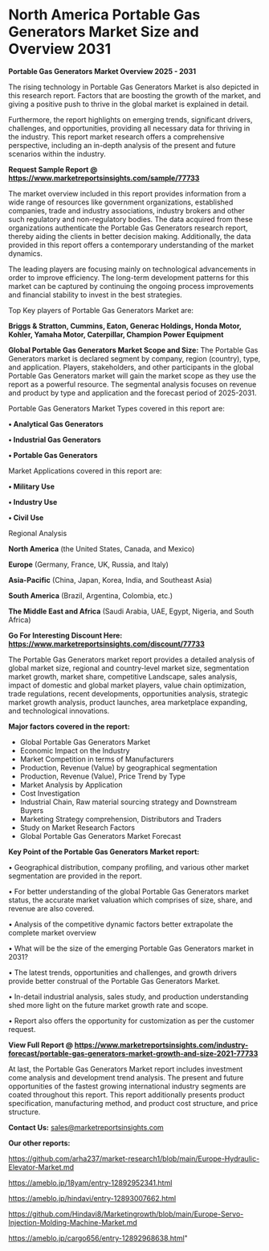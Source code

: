 # North America Portable Gas Generators Market Size and Overview 2031

<Strong> Portable Gas Generators Market Overview 2025 - 2031</strong>

The rising technology in Portable Gas Generators Market is also depicted in this research report. Factors that are boosting the growth of the market, and giving a positive push to thrive in the global market is explained in detail.

Furthermore, the report highlights on emerging trends, significant drivers, challenges, and opportunities, providing all necessary data for thriving in the industry. This report market research offers a comprehensive perspective, including an in-depth analysis of the present and future scenarios within the industry.

<strong>Request Sample Report @ <a href=https://www.marketreportsinsights.com/sample/77733>https://www.marketreportsinsights.com/sample/77733</a></strong>

The market overview included in this report provides information from a wide range of resources like government organizations, established companies, trade and industry associations, industry brokers and other such regulatory and non-regulatory bodies. The data acquired from these organizations authenticate the Portable Gas Generators research report, thereby aiding the clients in better decision making. Additionally, the data provided in this report offers a contemporary understanding of the market dynamics.

The leading players are focusing mainly on technological advancements in order to improve efficiency. The long-term development patterns for this market can be captured by continuing the ongoing process improvements and financial stability to invest in the best strategies.

Top Key players of Portable Gas Generators Market are:

<strong>Briggs & Stratton, Cummins, Eaton, Generac Holdings, Honda Motor, Kohler, Yamaha Motor, Caterpillar, Champion Power Equipment</strong>

<strong><b>Global Portable Gas Generators Market Scope and Size:</b></strong>
The Portable Gas Generators market is declared segment by company, region (country), type, and application. Players, stakeholders, and other participants in the global Portable Gas Generators market will gain the market scope as they use the report as a powerful resource. The segmental analysis focuses on revenue and product by type and application and the forecast period of 2025-2031.

Portable Gas Generators Market Types covered in this report are:

<strong>• Analytical Gas Generators

• Industrial Gas Generators

• Portable Gas Generators</strong>

Market Applications covered in this report are:

<strong>• Military Use

• Industry Use

• Civil Use</strong> 

Regional Analysis

<strong>North America</strong> (the United States, Canada, and Mexico)

<strong>Europe</strong> (Germany, France, UK, Russia, and Italy)

<strong>Asia-Pacific</strong> (China, Japan, Korea, India, and Southeast Asia)

<strong>South America</strong> (Brazil, Argentina, Colombia, etc.)

<strong>The Middle East and Africa</strong> (Saudi Arabia, UAE, Egypt, Nigeria, and South Africa)

<strong>Go For Interesting Discount Here: <a href=https://www.marketreportsinsights.com/discount/77733>https://www.marketreportsinsights.com/discount/77733</a></strong>

The Portable Gas Generators market report provides a detailed analysis of global market size, regional and country-level market size, segmentation market growth, market share, competitive Landscape, sales analysis, impact of domestic and global market players, value chain optimization, trade regulations, recent developments, opportunities analysis, strategic market growth analysis, product launches, area marketplace expanding, and technological innovations.

<strong><b>Major factors covered in the report:</b></strong>
<ul>
  <li>Global Portable Gas Generators Market </li>
  <li>Economic Impact on the Industry</li>
  <li>Market Competition in terms of Manufacturers</li>
  <li>Production, Revenue (Value) by geographical segmentation</li>
  <li>Production, Revenue (Value), Price Trend by Type</li>
  <li>Market Analysis by Application</li>
  <li>Cost Investigation</li>
  <li>Industrial Chain, Raw material sourcing strategy and Downstream Buyers</li>
  <li>Marketing Strategy comprehension, Distributors and Traders</li>
  <li>Study on Market Research Factors</li>
  <li>Global Portable Gas Generators Market Forecast</li>
</ul>

<strong><b>Key Point of the Portable Gas Generators Market report:</b></strong>

• Geographical distribution, company profiling, and various other market segmentation are provided in the report.

• For better understanding of the global Portable Gas Generators market status, the accurate market valuation which comprises of size, share, and revenue are also covered.

• Analysis of the competitive dynamic factors better extrapolate the complete market overview

• What will be the size of the emerging Portable Gas Generators market in 2031?

• The latest trends, opportunities and challenges, and growth drivers provide better construal of the Portable Gas Generators Market.

• In-detail industrial analysis, sales study, and production understanding shed more light on the future market growth rate and scope.

• Report also offers the opportunity for customization as per the customer request.

<strong><b>View Full Report @ <a href=https://www.marketreportsinsights.com/industry-forecast/portable-gas-generators-market-growth-and-size-2021-77733>https://www.marketreportsinsights.com/industry-forecast/portable-gas-generators-market-growth-and-size-2021-77733</a></b></strong>


At last, the Portable Gas Generators Market report includes investment come analysis and development trend analysis. The present and future opportunities of the fastest growing international industry segments are coated throughout this report. This report additionally presents product specification, manufacturing method, and product cost structure, and price structure.

<strong>Contact Us:</strong>
sales@marketreportsinsights.com

<strong>Our other reports:</strong>

<a href=https://github.com/arha237/market-research1/blob/main/Europe-Hydraulic-Elevator-Market.md>https://github.com/arha237/market-research1/blob/main/Europe-Hydraulic-Elevator-Market.md</a>

<a href=https://ameblo.jp/18yam/entry-12892952341.html>https://ameblo.jp/18yam/entry-12892952341.html</a>

<a href=https://ameblo.jp/hindavi/entry-12893007662.html>https://ameblo.jp/hindavi/entry-12893007662.html</a>

<a href=https://github.com/Hindavi8/Marketingrowth/blob/main/Europe-Servo-Injection-Molding-Machine-Market.md>https://github.com/Hindavi8/Marketingrowth/blob/main/Europe-Servo-Injection-Molding-Machine-Market.md</a>

<a href=https://ameblo.jp/cargo656/entry-12892968638.html>https://ameblo.jp/cargo656/entry-12892968638.html</a>"

